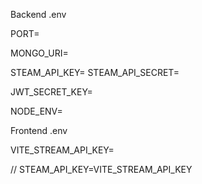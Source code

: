 Backend .env

PORT=

MONGO_URI=

STEAM_API_KEY=
STEAM_API_SECRET=

JWT_SECRET_KEY=

NODE_ENV=




Frontend .env

VITE_STREAM_API_KEY=



// STEAM_API_KEY=VITE_STREAM_API_KEY
